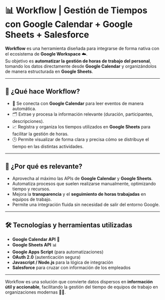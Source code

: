# 📊 Workflow | Gestión de Tiempos con Google Calendar + Google Sheets + Salesforce

**Workflow** es una herramienta diseñada para integrarse de forma nativa con el ecosistema de **Google Workspace** ☁️.  
Su objetivo es **automatizar la gestión de horas de trabajo del personal**, tomando los datos directamente desde **Google Calendar** y organizándolos de manera estructurada en **Google Sheets**.

---

## 🎯 ¿Qué hace Workflow?

- 🔄 Se conecta con **Google Calendar** para leer eventos de manera automática.
- 🗂️ Extrae y procesa la información relevante (duración, participantes, descripciones).
- 📈 Registra y organiza los tiempos utilizados en **Google Sheets** para facilitar la gestión de horas.
- 🕒 Permite visualizar de forma clara y precisa cómo se distribuye el tiempo en las distintas actividades.

---

## 🧩 ¿Por qué es relevante?

- Aprovecha al máximo las APIs de **Google Calendar** y **Google Sheets**.
- Automatiza procesos que suelen realizarse manualmente, optimizando tiempo y recursos.
- Mejora la **transparencia** y el **seguimiento de horas trabajadas** en equipos de trabajo.
- Permite una integración fluida sin necesidad de salir del entorno Google.

---

## 🛠️ Tecnologías y herramientas utilizadas

- **Google Calendar API** 📅  
- **Google Sheets API** 📊  
- **Google Apps Script** (para automatizaciones)  
- **OAuth 2.0** (autenticación segura)  
- **Javascript / Node.js** para la lógica de integración
- **Salesforce** para cruzar con información de los empleados

---

Workflow es una solución que convierte datos dispersos en **información útil y accionable**, facilitando la gestión del tiempo de equipos de trabajo en organizaciones modernas 🏢✨.

